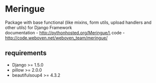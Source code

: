 # Meringue

Package with base functional (like mixins, form utils, upload handlers and other utils) for Django Framework\
documentation - http://pythonhosted.org/Meringue/\
code - http://code.weboven.net/weboven_team/meringue/


## requirements
* Django >= 1.5.0
* pillow >= 2.0.0
* beautifulsoup4 >= 4.3.2
